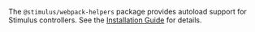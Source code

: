 The `@stimulus/webpack-helpers` package provides autoload support for Stimulus controllers. See the [Installation Guide](https://stimulus.hotwired.dev/handbook/installing#using-webpack) for details.
